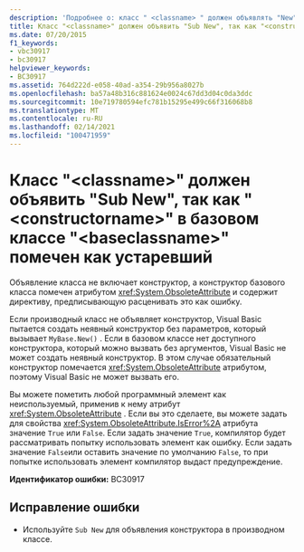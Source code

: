 ```yaml
---
description: 'Подробнее о: класс " <classname> " должен объявлять "New", так как " <constructorname> " в базовом классе " <baseclassname> " помечен как устаревший'
title: Класс "<classname>" должен объявить "Sub New", так как "<constructorname>" в базовом классе "<baseclassname>" помечен как устаревший
ms.date: 07/20/2015
f1_keywords:
- vbc30917
- bc30917
helpviewer_keywords:
- BC30917
ms.assetid: 764d222d-e058-40ad-a354-29b956a8027b
ms.openlocfilehash: ba57a48b316c881624e0024c67dd3d04c0da3ddc
ms.sourcegitcommit: 10e719780594efc781b15295e499c66f316068b8
ms.translationtype: MT
ms.contentlocale: ru-RU
ms.lasthandoff: 02/14/2021
ms.locfileid: "100471959"
---
```

# <a name="class-classname-must-declare-a-sub-new-because-the-constructorname-in-its-base-class-baseclassname-is-marked-obsolete"></a>Класс "\<classname>" должен объявить "Sub New", так как "\<constructorname>" в базовом классе "\<baseclassname>" помечен как устаревший

Объявление класса не включает конструктор, а конструктор базового класса помечен атрибутом <xref:System.ObsoleteAttribute> и содержит директиву, предписывающую расценивать это как ошибку.  
  
 Если производный класс не объявляет конструктор, Visual Basic пытается создать неявный конструктор без параметров, который вызывает `MyBase.New()` . Если в базовом классе нет доступного конструктора, который можно вызвать без аргументов, Visual Basic не может создать неявный конструктор. В этом случае обязательный конструктор помечается <xref:System.ObsoleteAttribute> атрибутом, поэтому Visual Basic не может вызвать его.  
  
 Вы можете пометить любой программный элемент как неиспользуемый, применив к нему атрибут <xref:System.ObsoleteAttribute> . Если вы это сделаете, вы можете задать для свойства <xref:System.ObsoleteAttribute.IsError%2A> атрибута значение `True` или `False`. Если задать значение `True`, компилятор будет рассматривать попытку использовать элемент как ошибку. Если задать значение `False`или оставить значение по умолчанию `False`, то при попытке использовать элемент компилятор выдаст предупреждение.  
  
 **Идентификатор ошибки:** BC30917  
  
## <a name="to-correct-this-error"></a>Исправление ошибки  
  
- Используйте `Sub New` для объявления конструктора в производном классе.
